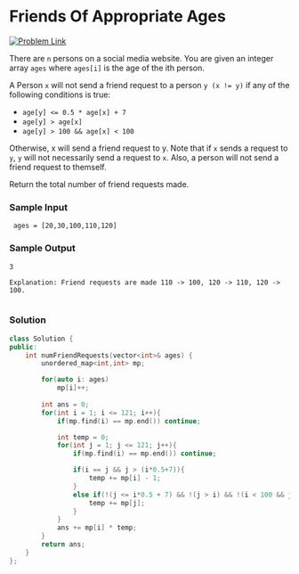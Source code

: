 # Friends Of Appropriate Ages

[![Problem Link](https://img.shields.io/badge/-LeetCode-FFA116?style=for-the-badge&logo=LeetCode&logoColor=black)](https://leetcode.com/problems/friends-of-appropriate-ages/)

There are `n` persons on a social media website. You are given an integer array 
`ages` where `ages[i]` is the age of the ith person.

A Person `x` will not send a friend request to a person `y (x != y)` if any of the following conditions is true:
- `age[y] <= 0.5 * age[x] + 7`
- `age[y] > age[x]`
- `age[y] > 100 && age[x] < 100`

Otherwise, x will send a friend request to y.
Note that if `x` sends a request to `y`, `y` will not necessarily send a request to `x`. 
Also, a person will not send a friend request to themself.

Return the total number of friend requests made.

### Sample Input
```
 ages = [20,30,100,110,120]
```

### Sample Output
```
3

Explanation: Friend requests are made 110 -> 100, 120 -> 110, 120 -> 100.
 
```

### Solution
```cpp
class Solution {
public:
    int numFriendRequests(vector<int>& ages) {
        unordered_map<int,int> mp;

        for(auto i: ages)
            mp[i]++;
        
        int ans = 0;
        for(int i = 1; i <= 121; i++){
            if(mp.find(i) == mp.end()) continue;

            int temp = 0;
            for(int j = 1; j <= 121; j++){
                if(mp.find(i) == mp.end()) continue;

                if(i == j && j > (i*0.5+7)){
                    temp += mp[i] - 1;
                }
                else if(!(j <= i*0.5 + 7) && !(j > i) && !(i < 100 && j > 100)){
                    temp += mp[j];
                }
            }  
            ans += mp[i] * temp;
        }
        return ans;
    }
};
```
